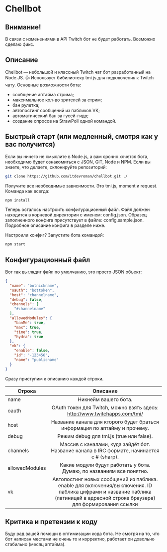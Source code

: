 # Chellbot

## Внимание!
В связи с изменениями в API Twitch бот не будет работать. Возможно сделаю фикс.

## Описание
Chellbot — небольшой и классный Twitch чат бот разработанный на Node.JS. :+1: Использует бибилиотеку tmi.js для подключения к Twitch чату. Основные возможности бота:
* сообщение аптайма стрима;
* максимальное кол-во зрителей за стрим;
* бан рулетка;
* автопостинг сообщений из пабликов VK;
* автоматический бан за гусей-гидр;
* создание опросов на StrawPoll одной командой.

## Быстрый старт (или медленный, смотря как у вас получится)
Если вы ничего не смыслите в Node.js, а вам срочно хочется бота, необходимо будет ознакомиться с JSON, GIT, Node и NPM. Если вы знаете, что делаете, склонируйте репозиторий:
```sh
git clone https://github.com/itdevroman/chellbot.git ./
```
Получите все необходимые зависимости. Это tmi.js, moment и request. Команда как всегда:
```sh
npm install
```
Теперь осталось настроить конфигурационный файл. Файл должен находится в корневой директории с именем: config.json. Образец заполненного конфига присутствует в файле: config.sample.json. Подробное описание конфига в разделе ниже.

Настроили конфиг? Запустите бота командой:
```sh
npm start
```

## Конфигурационный файл
Вот так выглядит файл по умолчанию, это просто JSON объект:
```json
{
  "name": "botnickname",
  "oauth": "bottoken",
  "host": "channelname",
  "debug": false,
  "channels": [
    "#channelname"
  ],
  "allowedModules": {
    "banMe": true,
    "max": true,
    "time": true,
    "hydra": true
  },
  "vk": {
    "enable": false,
    "id": "-123456",
    "name": "publicname"
  }
}
```

Сразу приступим к описанию каждой строки.


|Строка| Описание | 
| ------------- |:-------------:|
|name| Никнейм вашего бота. |
| oauth     | OAuth токен для Twitch, можно взять здесь: http://www.twitchapps.com/tmi/ |
| host | Название канала для кторого будет браться информация по аптайму и прочему.    |
| debug | Режим debug для tmi.js (true или false).   |
| channels | Массив с каналами, куда зайдёт бот. Название канала в IRC формате, начинается с # (sharp).  |
| allowedModules | Какие модули будут работать у бота. Думаю, по названиям все понятно.  |
| vk | Автопостинг новых сообщений из паблика. enable для включения/выключения. ID паблика цифрами и название паблика (латиницей в адресной строке браузера) для формирования ссылки  |



## Критика и претензии к коду
Буду рад вашей помощи в оптимизации кода бота. Не смотря на то, что бот написан местами не очень то и корректно, работает он довольно стабильно (месяц аптайма). 
